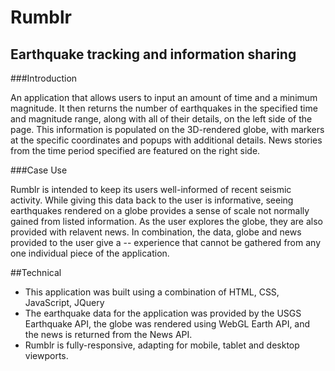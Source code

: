 


# Rumblr
## Earthquake tracking and information sharing

###Introduction

An application that allows users to input an amount of time and a minimum magnitude. It then returns the number of earthquakes in the specified time and magnitude range, along with all of their details, on the left side of the page. This information is populated on the 3D-rendered globe, with markers at the specific coordinates and popups with additional details. News stories from the time period specified are featured on the right side.


###Case Use

Rumblr is intended to keep its users well-informed of recent seismic activity. While giving this data back to the user is informative, seeing earthquakes rendered on a globe provides a sense of scale not normally gained from listed information. As the user explores the globe, they are also provided with relavent news. In combination, the data, globe and news provided to the user give a -- experience that cannot be gathered from any one individual piece of the application.

##Technical

+ This application was built using a combination of HTML, CSS, JavaScript, JQuery
+ The earthquake data for the application was provided by the USGS Earthquake API, the globe was rendered using WebGL Earth API, and the news is returned from the News API.
+ Rumblr is fully-responsive, adapting for mobile, tablet and desktop viewports.

